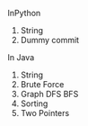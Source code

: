 InPython
1. String
2. Dummy commit

In Java
1. String
2. Brute Force
3. Graph DFS BFS
4. Sorting
5. Two Pointers
